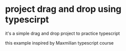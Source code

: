 # project drag and drop using typescirpt
it's a simple drag and drop project to practice typescript

this example inspired by Maxmilian typescript course